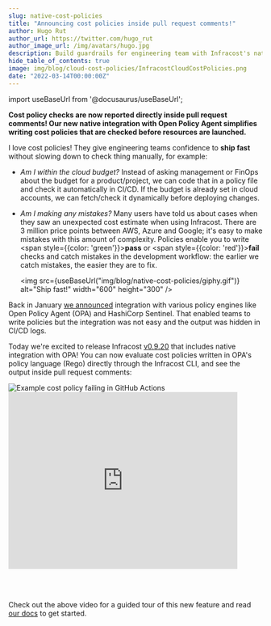 ```yaml
---
slug: native-cost-policies
title: "Announcing cost policies inside pull request comments!"
author: Hugo Rut
author_url: https://twitter.com/hugo_rut
author_image_url: /img/avatars/hugo.jpg
description: Build guardrails for engineering team with Infracost's native Open Policy Agent support.
hide_table_of_contents: true 
image: img/blog/cloud-cost-policies/InfracostCloudCostPolicies.png
date: "2022-03-14T00:00:00Z"
---
```


import useBaseUrl from '@docusaurus/useBaseUrl';

**Cost policy checks are now reported directly inside pull request comments! Our new native integration with Open Policy Agent simplifies writing cost policies that are checked before resources are launched.**

<!--truncate-->

I love cost policies! They give engineering teams confidence to **ship fast** without slowing down to check thing manually, for example:
- *Am I within the cloud budget?* Instead of asking management or FinOps about the budget for a product/project, we can code that in a policy file and check it automatically in CI/CD. If the budget is already set in cloud accounts, we can fetch/check it dynamically before deploying changes.
- *Am I making any mistakes?* Many users have told us about cases when they saw an unexpected cost estimate when using Infracost. There are 3 million price points between AWS, Azure and Google; it's easy to make mistakes with this amount of complexity. Policies enable you to write <span style={{color: 'green'}}><strong>pass</strong></span> or <span style={{color: 'red'}}><strong>fail</strong></span> checks and catch mistakes in the development workflow: the earlier we catch mistakes, the easier they are to fix.

  <img src={useBaseUrl("img/blog/native-cost-policies/giphy.gif")} alt="Ship fast!" width="600" height="300" />

Back in January [we announced](/blog/cloud-cost-policies/) integration with various policy engines like Open Policy Agent (OPA) and HashiCorp Sentinel. That enabled teams to write policies but the integration was not easy and the output was hidden in CI/CD logs.

Today we're excited to release Infracost [v0.9.20](/docs/#1-install-infracost) that includes native integration with OPA! You can now evaluate cost policies written in OPA's policy language (Rego) directly through the Infracost CLI, and see the output inside pull request comments:

<div className="img-box">
  <img 
      src={useBaseUrl("img/screenshots/policy-failure-github.png")} 
      alt="Example cost policy failing in GitHub Actions"/>
</div>

<iframe width="90%" height="350" src="https://www.youtube.com/embed/jFv9Gi_Vfyo" title="YouTube video player" frameBorder={0} allow="accelerometer; autoplay; clipboard-write; encrypted-media; gyroscope; picture-in-picture" allowFullScreen={true}></iframe>

<br/><br/>

Check out the above video for a guided tour of this new feature and read [our docs](/docs/features/cost_policies/) to get started.
